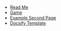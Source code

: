 - [Read Me](README)
- [Game](game.html)
- [Example Second Page](second-page)
- [Docsify Template](DocsifyTemplate)
